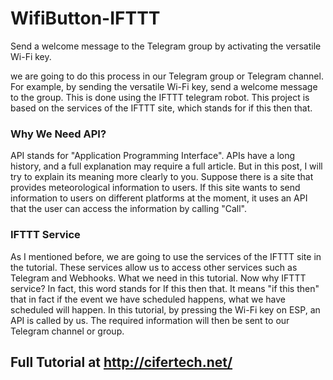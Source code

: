 # WifiButton-IFTTT
Send a welcome message to the Telegram group by activating the versatile Wi-Fi key.

we are going to do this process in our Telegram group or Telegram channel. For example, by sending the versatile Wi-Fi key, send a welcome message to the group. This is done using the IFTTT telegram robot. This project is based on the services of the IFTTT site, which stands for if this then that.

### Why We Need API?
API stands for "Application Programming Interface". APIs have a long history, and a full explanation may require a full article. But in this post, I will try to explain its meaning more clearly to you. Suppose there is a site that provides meteorological information to users. If this site wants to send information to users on different platforms at the moment, it uses an API that the user can access the information by calling "Call".

### IFTTT Service
As I mentioned before, we are going to use the services of the IFTTT site in the tutorial. These services allow us to access other services such as Telegram and Webhooks. What we need in this tutorial. Now why IFTTT service? In fact, this word stands for If this then that. It means "if this then" that in fact if the event we have scheduled happens, what we have scheduled will happen. In this tutorial, by pressing the Wi-Fi key on ESP, an API is called by us. The required information will then be sent to our Telegram channel or group.

## Full Tutorial at http://cifertech.net/
